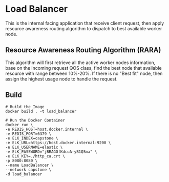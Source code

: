 # Load Balancer
This is the internal facing application that receive client request, then apply resource awareness routing algorithm to dispatch to best available worker node.

## Resource Awareness Routing Algorithm (RARA)
This algorithm will first retrieve all the active worker nodes information, base on the incoming request QOS class, find the best node that available resource with range between 10%-20%. If there is no "Best fit" node, then assign the highest usage node to handle the request.

## Build
```
# Build the Image
docker build . -t load_balancer

# Run the Docker Container
docker run \
-e REDIS_HOST=host.docker.internal \
-e REDIS_PORT=6379 \
-e ELK_INDEX=capstone \
-e ELK_URL=https://host.docker.internal:9200 \
-e ELK_USERNAME=elastic \
-e ELK_PASSWORD="jBRAGOfKdcuA-yB1QSma" \
-e ELK_KEY=./http_ca.crt \
-p 8080:8080 \
--name LoadBalancer \
--network capstone \
-d load_balancer
```
